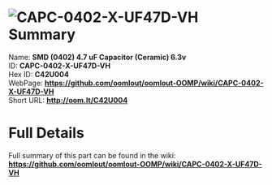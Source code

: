 
![CAPC-0402-X-UF47D-VH](https://github.com/oomlout/oomlout-OOMP/blob/master/parts/CAPC-0402-X-UF47D-VH/CAPC-0402-X-UF47D-VH_420.jpg)   
Summary
=================
  
Name: __SMD (0402) 4.7 uF Capacitor (Ceramic) 6.3v__    
ID: __CAPC-0402-X-UF47D-VH__   
Hex ID: __C42U004__   
WebPage: __https://github.com/oomlout/oomlout-OOMP/wiki/CAPC-0402-X-UF47D-VH__   
Short URL: __http://oom.lt/C42U004__   

Full Details
==========================
Full summary of this part can be found in the wiki:   
__https://github.com/oomlout/oomlout-OOMP/wiki/CAPC-0402-X-UF47D-VH__    

